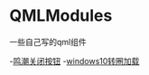 # QMLModules
一些自己写的qml组件


-[鸣潮关闭按钮](./src/CloseButton-Wuwa/CloseButton-Wuwa.qml)
-[windows10转圈加载](./src/Loading-Windows10/Loading.qml)
